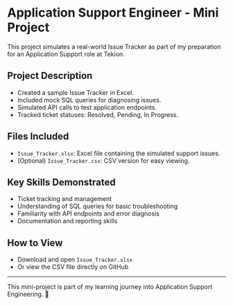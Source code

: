 # Application Support Engineer - Mini Project

This project simulates a real-world Issue Tracker as part of my preparation for an Application Support role at Tekion.

## Project Description
- Created a sample Issue Tracker in Excel.
- Included mock SQL queries for diagnosing issues.
- Simulated API calls to test application endpoints.
- Tracked ticket statuses: Resolved, Pending, In Progress.

## Files Included
- `Issue_Tracker.xlsx`: Excel file containing the simulated support issues.
- (Optional) `Issue_Tracker.csv`: CSV version for easy viewing.

## Key Skills Demonstrated
- Ticket tracking and management
- Understanding of SQL queries for basic troubleshooting
- Familiarity with API endpoints and error diagnosis
- Documentation and reporting skills

## How to View
- Download and open `Issue_Tracker.xlsx`
- Or view the CSV file directly on GitHub

---

This mini-project is part of my learning journey into Application Support Engineering. 🚀

